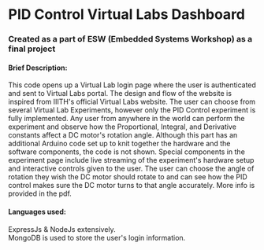 # PID Control Virtual Labs Dashboard

### Created as a part of ESW (Embedded Systems Workshop) as a final project

#### Brief Description:
This code opens up a Virtual Lab login page where the user is authenticated and sent to Virtual Labs portal. 
The design and flow of the website is inspired from IIITH's official Virtual Labs website. 
The user can choose from several Virtual Lab Experiments, however only the PID Control experiment is fully implemented.
Any user from anywhere in the world can perform the experiment and observe how the Proportional, Integral, and Derivative constants affect a DC motor's rotation angle. 
Although this part has an additional Arduino code set up to knit together the hardware and the software components, the code is not shown.
Special components in the experiment page include live streaming of the experiment's hardware setup and interactive controls given to the user.
The user can choose the angle of rotation they wish the DC motor should rotate to and can see how the PID control makes sure the DC motor turns to that angle accurately.
More info is provided in the pdf.

#### Languages used:
ExpressJs & NodeJs extensively.  
MongoDB is used to store the user's login information.

